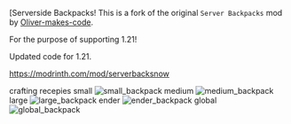 [Serverside Backpacks!
This is a fork of the original `Server Backpacks` mod by [Oliver-makes-code](https://github.com/Oliver-makes-code/server-backpacks). 

For the purpose of supporting 1.21!

Updated code for 1.21.

https://modrinth.com/mod/serverbacksnow

crafting recepies
small
![small_backpack](https://github.com/user-attachments/assets/a02db5c2-9aea-43ba-b182-7cd2a542cbcc)
medium
![medium_backpack](https://github.com/user-attachments/assets/b3d9a2fe-f200-42cf-a33b-8adcc13c69bd)
large
![large_backpack](https://github.com/user-attachments/assets/2dc78559-304d-4398-b21c-4d027166a704)
ender
![ender_backpack](https://github.com/user-attachments/assets/0ff1371c-5970-4610-b9a5-316fb3149a0e)
global
![global_backpack](https://github.com/user-attachments/assets/c928dea7-22ed-47de-a0de-d55754ea3720)
